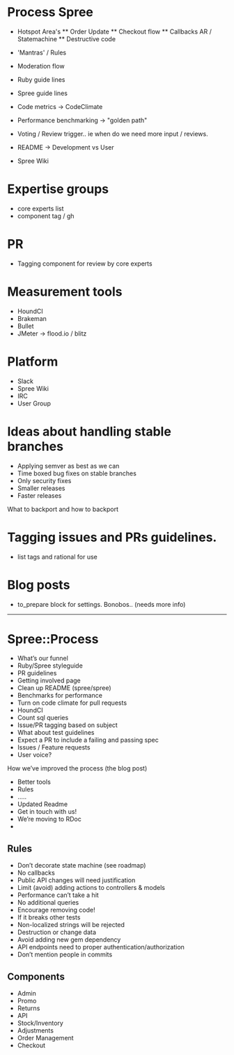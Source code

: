 # Process Spree

* Hotspot Area's
** Order Update
** Checkout flow
** Callbacks AR / Statemachine
** Destructive code

* 'Mantras' / Rules
* Moderation flow
* Ruby guide lines
* Spree guide lines
* Code metrics -> CodeClimate
* Performance benchmarking -> "golden path"
* Voting / Review trigger.. ie when do we need more input / reviews.

* README -> Development vs User
* Spree Wiki

# Expertise groups
* core experts list
* component tag / gh

# PR
* Tagging component for review by core experts

# Measurement tools
* HoundCI
* Brakeman
* Bullet
* JMeter -> flood.io / blitz


# Platform
* Slack
* Spree Wiki
* IRC
* User Group


# Ideas about handling stable branches
* Applying semver as best as we can
* Time boxed bug fixes on stable branches
* Only security fixes
* Smaller releases
* Faster releases

What to backport and how to backport

# Tagging issues and PRs guidelines.
* list tags and rational for use

# Blog posts
* to_prepare block for settings. Bonobos.. (needs more info)


----
# Spree::Process

* What’s our funnel
* Ruby/Spree styleguide
* PR guidelines
* Getting involved page
* Clean up README (spree/spree)
* Benchmarks for performance
* Turn on code climate for pull requests
* HoundCI
* Count sql queries
* Issue/PR tagging based on subject
* What about test guidelines
* Expect a PR to include a failing and passing spec
* Issues / Feature requests
* User voice?

How we’ve improved the process (the blog post)
* Better tools
* Rules
* …..
* Updated Readme
* Get in touch with us!
* We’re moving to RDoc
*

## Rules

* Don’t decorate state machine (see roadmap)
* No callbacks
* Public API changes will need justification
* Limit (avoid) adding actions to controllers & models
* Performance can’t take a hit
* No additional queries
* Encourage removing code!
* If it breaks other tests
* Non-localized strings will be rejected
* Destruction or change data
* Avoid adding new gem dependency
* API endpoints need to proper authentication/authorization
* Don’t mention people in commits


## Components

* Admin
* Promo
* Returns
* API
* Stock/Inventory
* Adjustments
* Order Management
* Checkout
